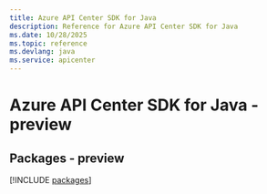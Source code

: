```yaml
---
title: Azure API Center SDK for Java
description: Reference for Azure API Center SDK for Java
ms.date: 10/28/2025
ms.topic: reference
ms.devlang: java
ms.service: apicenter
---
```

# Azure API Center SDK for Java - preview
## Packages - preview
[!INCLUDE [packages](api-center-index.md)]
